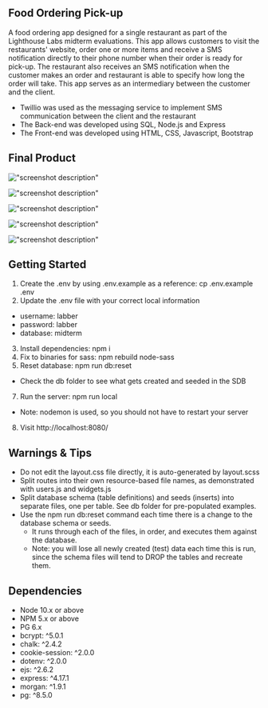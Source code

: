 ## Food Ordering Pick-up

A food ordering app designed for a single restaurant as part of the Lighthouse Labs midterm evaluations. This app allows customers to visit the restaurants' website, order one or more items and receive a SMS notification directly to their phone number when their order is ready for pick-up. The restaurant also receives an SMS notification when the customer makes an order and restaurant is able to specify how long the order will take. This app serves as an intermediary between the customer and the client.

- Twillio was used as the messaging service to implement SMS communication between the client and the restaurant
- The Back-end was developed using SQL, Node.js and Express
- The Front-end was developed using HTML, CSS, Javascript, Bootstrap

## Final Product 

!["screenshot description"](https://github.com/Varsha2629/Food-Pickup-Ordering/blob/master/public/docs/home-page.png)

!["screenshot description"](https://github.com/Varsha2629/Food-Pickup-Ordering/blob/master/public/docs/All-Items.png)

!["screenshot description"](https://github.com/Varsha2629/Food-Pickup-Ordering/blob/master/public/docs/Checkout-page.png)

!["screenshot description"](https://github.com/Varsha2629/Food-Pickup-Ordering/blob/master/public/docs/Order-confirmed.png)

!["screenshot description"](https://github.com/Varsha2629/Food-Pickup-Ordering/blob/master/public/docs/WhatsApp%20Image%202022-02-18%20at%2010.25.27%20AM.jpeg)


## Getting Started

1. Create the .env by using .env.example as a reference: cp .env.example .env
2. Update the .env file with your correct local information 
  - username: labber 
  - password: labber 
  - database: midterm
3. Install dependencies: npm i
4. Fix to binaries for sass: npm rebuild node-sass
5. Reset database: npm run db:reset
  - Check the db folder to see what gets created and seeded in the SDB
7. Run the server: npm run local
  - Note: nodemon is used, so you should not have to restart your server
8. Visit http://localhost:8080/

## Warnings & Tips

- Do not edit the layout.css file directly, it is auto-generated by layout.scss
- Split routes into their own resource-based file names, as demonstrated with users.js and widgets.js
- Split database schema (table definitions) and seeds (inserts) into separate files, one per table. See db folder for pre-populated examples. 
- Use the npm run db:reset command each time there is a change to the database schema or seeds. 
  - It runs through each of the files, in order, and executes them against the database. 
  - Note: you will lose all newly created (test) data each time this is run, since the schema files will tend to DROP the tables and recreate them.

## Dependencies

- Node 10.x or above
- NPM 5.x or above
- PG 6.x
- bcrypt: ^5.0.1
- chalk: ^2.4.2
- cookie-session: ^2.0.0
- dotenv: ^2.0.0
- ejs: ^2.6.2
- express: ^4.17.1
- morgan: ^1.9.1
- pg: ^8.5.0   
